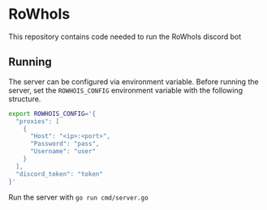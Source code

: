 # RoWhoIs

This repository contains code needed to run the RoWhoIs discord bot 

## Running

The server can be configured via environment variable. Before running the
server, set the `ROWHOIS_CONFIG` environment variable with the following
structure.

```bash
export ROWHOIS_CONFIG='{
  "proxies": [
    {
      "Host": "<ip>:<port>",
      "Password": "pass",
      "Username": "user"
    }
  ],
  "discord_token": "token"
}'
```

Run the server with `go run cmd/server.go`
